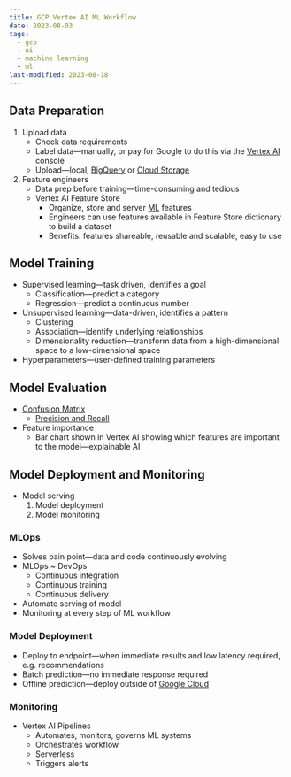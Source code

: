 ```yaml
---
title: GCP Vertex AI ML Workflow
date: 2023-08-03
tags:
  - gcp
  - ai
  - machine learning
  - ml
last-modified: 2023-08-18
---
```


## Data Preparation

1. Upload data
	- Check data requirements
	- Label data—manually, or pay for Google to do this via the [Vertex AI](notes/moc/GCP%20Vertex%20AI.md) console
	- Upload—local, [BigQuery](notes/GCP%20BigQuery.md) or [Cloud Storage](notes/GCP%20Cloud%20Storage.md)
2. Feature engineers
	- Data prep before training—time-consuming and tedious
	- Vertex AI Feature Store
		- Organize, store and server [ML](notes/Machine%20Learning.md) features
		- Engineers can use features available in Feature Store dictionary to build a dataset
		- Benefits: features shareable, reusable and scalable, easy to use

## Model Training

- Supervised learning—task driven, identifies a goal
	- Classification—predict a category
	- Regression—predict a continuous number
- Unsupervised learning—data-driven, identifies a pattern
	- Clustering
	- Association—identify underlying relationships
	- Dimensionality reduction—transform data from a high-dimensional space to a low-dimensional space
- Hyperparameters—user-defined training parameters

## Model Evaluation

- [Confusion Matrix](notes/Confusion%20Matrix.md)
	- [Precision and Recall](notes/Precision%20and%20Recall.md)
- Feature importance
	- Bar chart shown in Vertex AI showing which features are important to the model—explainable AI

## Model Deployment and Monitoring

- Model serving
	1. Model deployment
	2. Model monitoring

### MLOps

- Solves pain point—data and code continuously evolving
- MLOps ~ DevOps
	- Continuous integration
	- Continuous training
	- Continuous delivery
- Automate serving of model
- Monitoring at every step of ML workflow

### Model Deployment

- Deploy to endpoint—when immediate results and low latency required, e.g. recommendations
- Batch prediction—no immediate response required
- Offline prediction—deploy outside of [Google Cloud](notes/moc/Google%20Cloud.md)

### Monitoring

- Vertex AI Pipelines
	- Automates, monitors, governs ML systems
	- Orchestrates workflow
	- Serverless
	- Triggers alerts
